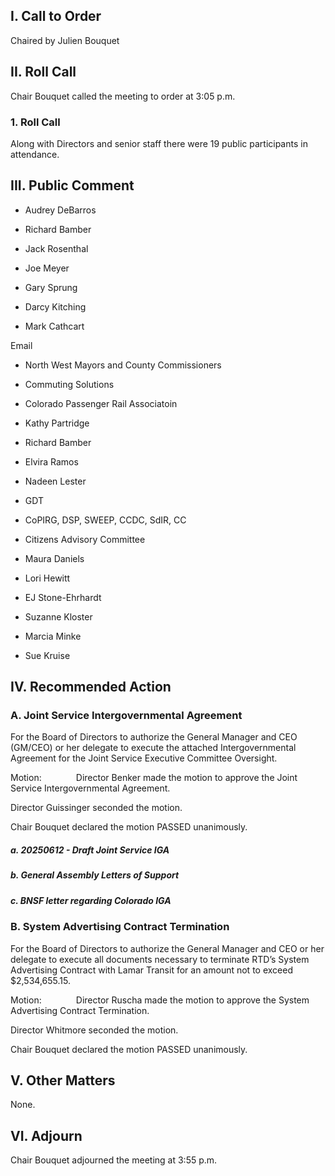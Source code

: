 ## I. Call to Order

Chaired by Julien Bouquet

## II. Roll Call

Chair Bouquet called the meeting to order at 3:05 p.m.

### 1. Roll Call

Along with Directors and senior staff there were 19 public participants in attendance.

## III. Public Comment

- Audrey DeBarros

- Richard Bamber

- Jack Rosenthal

- Joe Meyer

- Gary Sprung

- Darcy Kitching

- Mark Cathcart

Email

- North West Mayors and County Commissioners

- Commuting Solutions

- Colorado Passenger Rail Associatoin

- Kathy Partridge

- Richard Bamber

- Elvira Ramos

- Nadeen Lester

- GDT

- CoPIRG, DSP, SWEEP, CCDC, SdIR, CC

- Citizens Advisory Committee

- Maura Daniels

- Lori Hewitt

- EJ Stone-Ehrhardt

- Suzanne Kloster

- Marcia Minke

- Sue Kruise

## IV. Recommended Action

### A. Joint Service Intergovernmental Agreement

For the Board of Directors to authorize the General Manager and CEO (GM/CEO) or her delegate to execute the attached Intergovernmental Agreement for the Joint Service Executive Committee Oversight.

Motion:              Director Benker made the motion to approve the Joint Service Intergovernmental Agreement.

Director Guissinger seconded the motion.

Chair Bouquet declared the motion PASSED unanimously.

##### a. 20250612 - Draft Joint Service IGA

##### b. General Assembly Letters of Support

##### c. BNSF letter regarding Colorado IGA

### B. System Advertising Contract Termination

For the Board of Directors to authorize the General Manager and CEO or her delegate to execute all documents necessary to terminate RTD’s System Advertising Contract with Lamar Transit for an amount not to exceed $2,534,655.15.

Motion:              Director Ruscha made the motion to approve the System Advertising Contract Termination.

Director Whitmore seconded the motion.

Chair Bouquet declared the motion PASSED unanimously.

## V. Other Matters

None.

## VI. Adjourn

Chair Bouquet adjourned the meeting at 3:55 p.m.